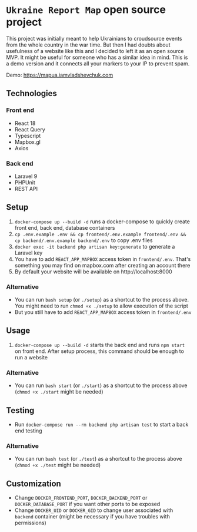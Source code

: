# `Ukraine Report Map` open source project

This project was initially meant to help Ukrainians to croudsource events from the whole country in the war time. But then I had doubts about usefulness of a website like this and I decided to left it as an open source MVP. It might be useful for someone who has a similar idea in mind. This is a demo version and it connects all your markers to your IP to prevent spam.

Demo: https://mapua.iamvladshevchuk.com

## Technologies
### Front end
* React 18
* React Query
* Typescript
* Mapbox.gl
* Axios

### Back end
* Laravel 9
* PHPUnit
* REST API

## Setup 
1. `docker-compose up --build -d` runs a docker-compose to quickly create front end, back end, database containers
2. `cp .env.example .env && cp frontend/.env.example frontend/.env && cp backend/.env.example backend/.env` to copy .env files
3. `docker exec -it backend php artisan key:generate` to generate a Laravel key
4. You have to add `REACT_APP_MAPBOX` access token in `frontend/.env`. That's something you may find on mapbox.com after creating an account there
5. By default your website will be available on http://localhost:8000

### Alternative
* You can run `bash setup` (or `./setup`) as a shortcut to the process above. You might need to run `chmod +x ./setup` to allow execution of the script
* But you still have to add `REACT_APP_MAPBOX` access token in `frontend/.env`

## Usage
1. `docker-compose up --build -d` starts the back end and runs `npm start` on front end. After setup process, this command should be enough to run a website

### Alternative
* You can run `bash start` (or `./start`) as a shortcut to the process above (`chmod +x ./start` might be needed)

## Testing
* Run `docker-compose run --rm backend php artisan test` to start a back end testing

### Alternative
* You can run `bash test` (or `./test`) as a shortcut to the process above (`chmod +x ./test` might be needed)

## Customization
* Change `DOCKER_FRONTEND_PORT`, `DOCKER_BACKEND_PORT` or `DOCKER_DATABASE_PORT` if you want other ports to be exposed
* Change `DOCKER_UID` or `DOCKER_GID` to change user associated with `backend` container (might be necessary if you have troubles with permissions)